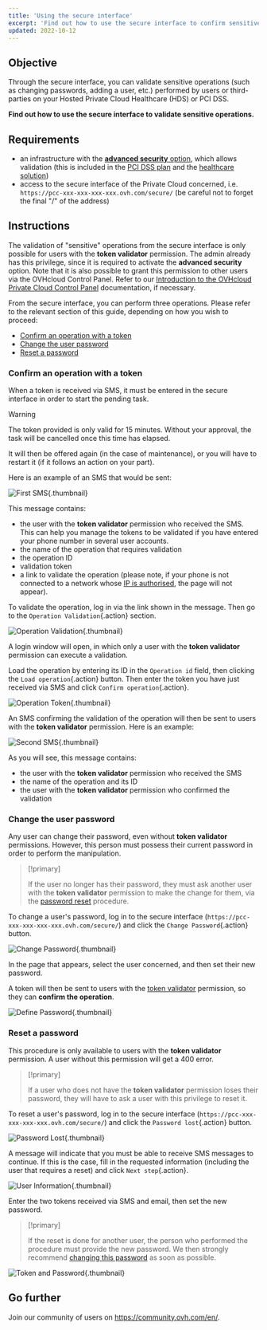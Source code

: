 ```yaml
---
title: 'Using the secure interface'
excerpt: 'Find out how to use the secure interface to confirm sensitive operations'
updated: 2022-10-12
---
```


## Objective

Through the secure interface, you can validate sensitive operations (such as changing passwords, adding a user, etc.) performed by users or third-parties on your Hosted Private Cloud Healthcare (HDS) or PCI DSS.

**Find out how to use the secure interface to validate sensitive operations.**

## Requirements

- an infrastructure with the [**advanced security** option](https://www.ovhcloud.com/en-au/enterprise/products/hosted-private-cloud/safety-compliance/sddc/), which allows validation (this is included in the [PCI DSS plan](https://www.ovhcloud.com/en-au/enterprise/solutions/certified-cloud-solutions/financial-data-hosting-pci-dss/) and the [healthcare solution](https://www.ovhcloud.com/en-au/enterprise/products/hosted-private-cloud/safety-compliance/hds/))
- access to the secure interface of the Private Cloud concerned, i.e. `https://pcc-xxx-xxx-xxx-xxx.ovh.com/secure/` (be careful not to forget the final "/" of the address)

## Instructions

The validation of "sensitive" operations from the secure interface is only possible for users with the **token validator** permission. The admin already has this privilege, since it is required to activate the **advanced security** option. Note that it is also possible to grant this permission to other users via the OVHcloud Control Panel. Refer to our [Introduction to the OVHcloud Private Cloud Control Panel](manager_ovh_private_cloud1.) documentation, if necessary.

From the secure interface, you can perform three operations. Please refer to the relevant section of this guide, depending on how you wish to proceed: 

- [Confirm an operation with a token](#confirm-an-operation-with-a-token.)
- [Change the user password](#change-the-user-password.)
- [Reset a password](#reset-a-password.)

### Confirm an operation with a token

When a token is received via SMS, it must be entered in the secure interface in order to start the pending task.

> [!warning]
>
> The token provided is only valid for 15 minutes. Without your approval, the task will be cancelled once this time has elapsed.
> 
> It will then be offered again (in the case of maintenance), or you will have to restart it (if it follows an action on your part). 
> 

Here is an example of an SMS that would be sent: 

![First SMS](SMS1.png){.thumbnail}

This message contains: 

- the user with the **token validator** permission who received the SMS. This can help you manage the tokens to be validated if you have entered your phone number in several user accounts.
- the name of the operation that requires validation
- the operation ID
- validation token
- a link to validate the operation (please note, if your phone is not connected to a network whose [IP is authorised](manager_ovh_private_cloud#security.), the page will not appear).

To validate the operation, log in via the link shown in the message. Then go to the `Operation Validation`{.action} section.

![Operation Validation](operationValidation.png){.thumbnail}

A login window will open, in which only a user with the **token validator** permission can execute a validation.

Load the operation by entering its ID in the `Operation id` field, then clicking the `Load operation`{.action} button. Then enter the token you have just received via SMS and click `Confirm operation`{.action}.

![Operation Token](operationIdAndToken.png){.thumbnail}

An SMS confirming the validation of the operation will then be sent to users with the **token validator** permission. Here is an example: 

![Second SMS](SMS2.png){.thumbnail}

As you will see, this message contains: 

- the user with the **token validator** permission who received the SMS
- the name of the operation and its ID
- the user with the **token validator** permission who confirmed the validation 

### Change the user password

Any user can change their password, even without **token validator** permissions. However, this person must possess their current password in order to perform the manipulation.

> [!primary]
>
> If the user no longer has their password, they must ask another user with the **token validator** permission to make the change for them, via the [password reset](#reset-a-password.) procedure.
> 

To change a user's password, log in to the secure interface (`https://pcc-xxx-xxx-xxx-xxx.ovh.com/secure/`) and click the `Change Password`{.action} button.

![Change Password](changePassword.png){.thumbnail}

In the page that appears, select the user concerned, and then set their new password.

A token will then be sent to users with the [token validator](#confirm-an-operation-with-a-token.) permission, so they can **confirm the operation**.

![Define Password](defineNewPassword.png){.thumbnail}

### Reset a password

This procedure is only available to users with the **token validator** permission. A user without this permission will get a 400 error.

> [!primary]
>
> If a user who does not have the **token validator** permission loses their password, they will have to ask a user with this privilege to reset it.
> 

To reset a user's password, log in to the secure interface (`https://pcc-xxx-xxx-xxx-xxx.ovh.com/secure/`) and click the `Password lost`{.action} button.

![Password Lost](passwordLost.png){.thumbnail}

A message will indicate that you must be able to receive SMS messages to continue. If this is the case, fill in the requested information (including the user that requires a reset) and click `Next step`{.action}.

![User Information](infoUser.png){.thumbnail}

Enter the two tokens received via SMS and email, then set the new password.

> [!primary]
>
> If the reset is done for another user, the person who performed the procedure must provide the new password. We then strongly recommend [changing this password](#change-the-user-password.) as soon as possible.
> 

![Token and Password](tokenAndPassword.png){.thumbnail}

## Go further

Join our community of users on <https://community.ovh.com/en/>.
